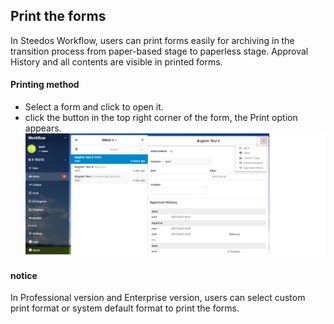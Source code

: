 ## Print the forms

In Steedos Workflow, users can print forms easily for archiving in the transition process from paper-based stage to paperless stage. Approval History and all contents are visible in printed forms. 

#### Printing method
- Select a form and click to open it. 
- click the button in the top right corner of the form, the Print option appears.
![](images/print.png)

#### notice
In Professional version and Enterprise version, users can select custom print format or system default format to print the forms.

